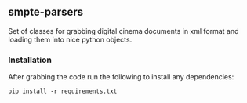 ## smpte-parsers

Set of classes for grabbing digital cinema documents in xml format and loading them into nice python objects.

### Installation

After grabbing the code run the following to install any dependencies:

```
pip install -r requirements.txt
```
